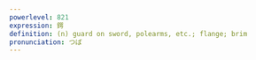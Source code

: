 ```yaml
---
powerlevel: 821
expression: 鍔
definition: (n) guard on sword, polearms, etc.; flange; brim
pronunciation: つば
---
```

